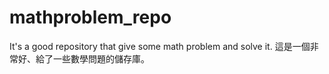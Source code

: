 # mathproblem_repo
It's a good repository that give some math problem and solve it. 這是一個非常好、給了一些數學問題的儲存庫。
